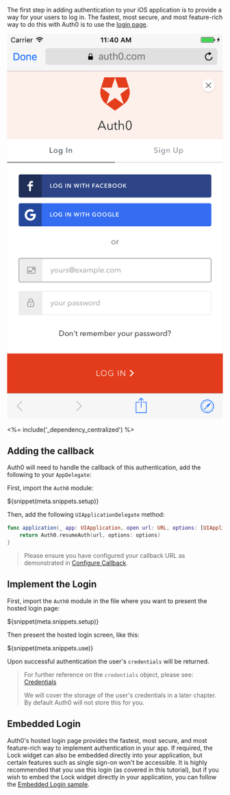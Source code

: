 The first step in adding authentication to your iOS application is to provide a way for your users to log in. The fastest, most secure, and most feature-rich way to do this with Auth0 is to use the [login page](https://auth0.com/docs/hosted-pages/login).

<div class="phone-mockup"><img src="/media/articles/native-platforms/ios-swift/lock_centralized_login.png" alt="Hosted Login Page"></div>

<%= include('_dependency_centralized') %>

## Adding the callback

Auth0 will need to handle the callback of this authentication, add the following to your `AppDelegate`:

First, import the `Auth0` module:

${snippet(meta.snippets.setup)}

Then, add the following `UIApplicationDelegate` method:

```swift
func application(_ app: UIApplication, open url: URL, options: [UIApplicationOpenURLOptionsKey : Any]) -> Bool {
    return Auth0.resumeAuth(url, options: options)
}
```

> Please ensure you have configured your callback URL as demonstrated in [Configure Callback](/quickstart/native/ios-swift/getting-started#configure-callback-urls).

## Implement the Login

First, import the `Auth0` module in the file where you want to present the hosted login page:

${snippet(meta.snippets.setup)}

Then present the hosted login screen, like this:

${snippet(meta.snippets.use)}

Upon successful authentication the user's `credentials` will be returned.

> For further reference on the `credentials` object, please see:
[Credentials](https://github.com/auth0/Auth0.swift/blob/master/Auth0/Credentials.swift)
>
> We will cover the storage of the user's credentials in a later chapter.  By default Auth0 will not store this for you.

## Embedded Login

Auth0's hosted login page provides the fastest, most secure, and most feature-rich way to implement authentication in your app. If required, the Lock widget can also be embedded directly into your application, but certain features such as single sign-on won't be accessible. It is highly recommended that you use this login (as covered in this tutorial), but if you wish to embed the Lock widget directly in your application, you can follow the [Embedded Login sample](https://github.com/auth0-samples/auth0-ios-swift-v2-sample/tree/master/01-Embedded-Login).
